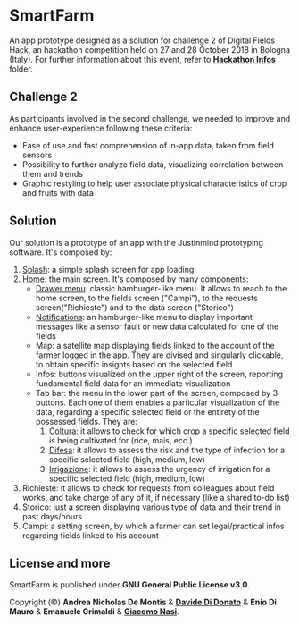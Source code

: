# SmartFarm

An app prototype designed as a solution for challenge 2 of Digital Fields Hack, an hackathon competition held on 27 and 28 October 2018 in Bologna (Italy). For further information about this event, refer to [**Hackathon Infos**](https://github.com/MrOverflOOw/SmartFarm/tree/master/Hackathon%20Infos) folder.

## Challenge 2

As participants involved in the second challenge, we needed to improve and enhance user-experience following these criteria:
* Ease of use and fast comprehension of in-app data, taken from field sensors
* Possibility to further analyze field data, visualizing correlation between them and trends
* Graphic restyling to help user associate physical characteristics of crop and fruits with data

## Solution

Our solution is a prototype of an app with the Justinmind prototyping software. It's composed by:
1. [Splash](https://github.com/MrOverflOOw/SmartFarm/blob/master/Screenshots/Splash.png): a simple splash screen for app loading
2. [Home](https://github.com/MrOverflOOw/SmartFarm/blob/master/Screenshots/Home.png): the main screen. It's composed by many components:
   - [Drawer menu](https://github.com/MrOverflOOw/SmartFarm/blob/master/Screenshots/Menu%20hamburger.png): classic hamburger-like menu. It allows to reach to the home screen, to the fields screen ("Campi"), to the requests screen("Richieste") and to the data screen ("Storico")
   - [Notifications](https://github.com/MrOverflOOw/SmartFarm/blob/master/Screenshots/Notifications.png): an hamburger-like menu to display important messages like a sensor fault or new data calculated for one of the fields
   - Map: a satellite map displaying fields linked to the account of the farmer logged in the app. They are divised and singularly clickable, to obtain specific insights based on the selected field
   - Infos: buttons visualized on the upper right of the screen, reporting fundamental field data for an immediate visualization 
   - Tab bar: the menu in the lower part of the screen, composed by 3 buttons. Each one of them enables a particular visualization of the data, regarding a specific selected field or the entirety of the possessed fields. They are:
     1. [Coltura](https://github.com/MrOverflOOw/SmartFarm/blob/master/Screenshots/Coltura.png): it allows to check for which crop a specific selected field is being cultivated for (rice, mais, ecc.)
     2. [Difesa](https://github.com/MrOverflOOw/SmartFarm/blob/master/Screenshots/Difesa.png): it allows to assess the risk and the type of infection for a specific selected field (high, medium, low)
     3. [Irrigazione](https://github.com/MrOverflOOw/SmartFarm/blob/master/Screenshots/Irrigazione.png): it allows to assess the urgency of irrigation for a specific selected field (high, medium, low)
3. Richieste: it allows to check for requests from colleagues about field works, and take charge of any of it, if necessary (like a shared to-do list)
4. Storico: just a screen displaying various type of data and their trend in past days/hours
5. Campi: a setting screen, by which a farmer can set legal/practical infos regarding fields linked to his account

## License and more

SmartFarm is published under **GNU General Public License v3.0**.

Copyright (©) **Andrea Nicholas De Montis** & [**Davide Di Donato**](https://github.com/MrOverflOOw) & **Enio Di Mauro** & **Emanuele Grimaldi** & [**Giacomo Nasi**](https://github.com/GiacomoNasi).
